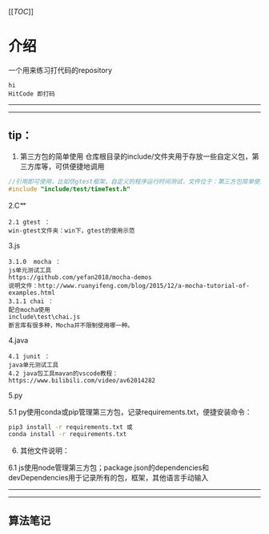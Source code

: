 [[_TOC_]]

# 介绍
一个用来练习打代码的repository
```
hi
HitCode 即打码
```
***
***
## tip：
1. 第三方包的简单使用
 仓库根目录的include/文件夹用于存放一些自定义包，第三方库等，可供便捷地调用
```c++
//引用即可使用，比如仿gtest框架，自定义的程序运行时间测试，文件位于：第三方包简单使用/timeTest.cpp，代码如下：
#include "include/test/timeTest.h"
```

2.C艹
```
2.1 gtest ：
win-gtest文件夹：win下，gtest的使用示范
```
 
3.js
```
3.1.0  mocha ：
js单元测试工具
https://github.com/yefan2018/mocha-demos
说明文件：http://www.ruanyifeng.com/blog/2015/12/a-mocha-tutorial-of-examples.html
3.1.1 chai ：
配合mocha使用
include\test\chai.js
断言库有很多种，Mocha并不限制使用哪一种。
```
 
4.java 
```
4.1 junit ：
java单元测试工具
4.2 java包工具mavan的vscode教程：https://www.bilibili.com/video/av62014282
```
5.py 

5.1 py使用conda或pip管理第三方包，记录requirements.txt，便捷安装命令：
```bash
pip3 install -r requirements.txt 或 
conda install -r requirements.txt
```
 
6. 其他文件说明：

6.1 js使用node管理第三方包；package.json的dependencies和devDependencies用于记录所有的包，框架，其他语言手动输入
   
***
***
## 算法笔记





